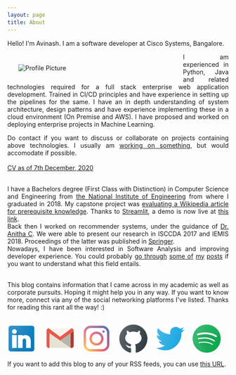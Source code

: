 ```yaml
---
layout: page
title: About
---
```


Hello! I'm Avinash. I am a software developer at Cisco Systems, Bangalore. 
<div style="text-align: justify;">
<img alt="Profile Picture" src="{{site.baseurl}}/assets/images/avinashbhat_image.png" style="float:left;width:350px;padding:25px;"/>

I am experienced in Python, Java and related technologies required for a full stack enterprise web application development. Trained in CI/CD principles and have experience in setting up the pipelines for the same. I have an in depth understanding of system architecture, design patterns and have experience implementing these in a cloud environment (On Premise and AWS). I have proposed and worked on deploying enterprise projects in Machine Learning. 

Do contact if you want to discuss or collaborate on projects containing above technologies. I usually am <a href="{{site.baseurl}}/now">working on something</a>, but would accomodate if possible.
<br><br>
<a href="https://drive.google.com/file/d/1IvsaK6OHGBBCzkKWS8gAQYo4MOpjIEK-/view?usp=sharing">
CV as of 7th December, 2020
</a>
<br><br>


I have a Bachelors degree (First Class with Distinction) in Computer Science and Engineering from <a href="https://nie.ac.in/">the National Institute of Engineering</a> from where I graduated in 2018. My capstone project was <a href="https://github.com/avinashbhat/wikicontext">evaluating a Wikipedia article for  prerequisite knowledge</a>. Thanks to <a href="https://www.streamlit.io/">Streamlit</a>, a demo is now live at <a href="https://share.streamlit.io/avinashbhat/wikicontext-v2/main"> this link</a>.
<br>
Back then I worked on recommender systems, under the guidance of <a href="https://scholar.google.co.in/citations?user=4goUOJsAAAAJ&hl=en">Dr. Anitha C</a>. We were able to present our research in ISCCDA 2017 and IEMIS 2018. Proceedings of the latter was published in <a href="https://link.springer.com/chapter/10.1007/978-981-13-1498-8_8">Springer</a>.
<br> 
Nowadays, I have been interested in Software Analysis and improving developer experience. You could probably <a href="{{site.baseurl}}/2020/12/18/szz">go through</a> <a href="{{site.baseurl}}/2020/10/07/deepdelta">some of</a> <a href="{{site.baseurl}}/2020/10/04/contributor-feedback-on-usability">my</a> <a href="{{site.baseurl}}/2020/09/28/using-argumentation-models-to-model-issue-threads">posts</a> if you want to understand what this field entails.
</div>
<br>
<div style="text-align: justify;">
This blog contains information that I came across in my academic as well as corporate pursuits. Hoping it might help you in any way. If you want to know more, connect via any of the social networking platforms I've listed. Thanks for reading this rant all the way! :)
</div><br>

[![linkedin](/assets/images/icons/linkedin.png)](https://www.linkedin.com/in/avinbhat/)&nbsp;&nbsp;&nbsp;
&nbsp;
[![gmail](/assets/images/icons/google.png)](mailto:avinashbhatneelavar@gmail.com)&nbsp;&nbsp;&nbsp;&nbsp;
[![instagram](/assets/images/icons/instagram.png)](https://www.instagram.com/aviinashbhat/)&nbsp;&nbsp;&nbsp;&nbsp;
[![github](/assets/images/icons/github.png)](https://github.com/avinashbhat)&nbsp;&nbsp;&nbsp;&nbsp;
[![twitter](/assets/images/icons/twitter.png)](https://twitter.com/aviinashbhat)&nbsp;&nbsp;&nbsp;&nbsp;
[![spotify](/assets/images/icons/spotify.png)](https://open.spotify.com/playlist/5QbrmRf0QKJq8HSJOefa61?si=BC4H91R3RQGrb7Hk_2Vunw)


If you want to add this blog to any of your RSS feeds, you can use <a href="{{ site.url }}{{ site.baseurl }}/atom.xml">this URL</a>.